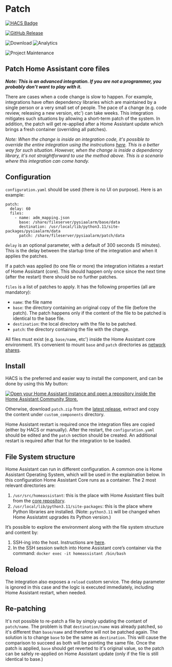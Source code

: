 # Patch

[![HACS Badge](https://img.shields.io/badge/HACS-Default-31A9F4.svg?style=for-the-badge)](https://github.com/hacs/integration)

[![GitHub Release](https://img.shields.io/github/release/amitfin/patch.svg?style=for-the-badge&color=blue)](https://github.com/amitfin/patch/releases)

![Download](https://img.shields.io/github/downloads/amitfin/patch/total.svg?style=for-the-badge&color=blue) ![Analytics](https://img.shields.io/badge/dynamic/json?style=for-the-badge&color=blue&label=Analytics&suffix=%20Installs&cacheSeconds=15600&url=https://analytics.home-assistant.io/custom_integrations.json&query=$.patch.total)

![Project Maintenance](https://img.shields.io/badge/maintainer-Amit%20Finkelstein-blue.svg?style=for-the-badge)

## Patch Home Assistant core files
***Note: This is an advanced integration. If you are not a programmer, you probably don’t want to play with it.***

There are cases when a code change is slow to happen. For example, integrations have often dependency libraries which are maintained by a single person or a very small set of people. The pace of a change (e.g. code review, releasing a new version, etc') can take weeks. This integration mitigates such situations by allowing a short-term patch of the system. In addition, the patch will get re-applied after a Home Assistant update which brings a fresh container (overriding all patches).

_Note: When the change is inside an integration code, it's possible to override the entire integration using the instrcutions [here](https://developers.home-assistant.io/docs/development_tips/#test-core-integration-changes-in-your-production-home-assistant-environment). This is a better way for such situation. However, when the change is inside a dependency library, it's not straightforward to use the method above. This is a scenario where this integration can come handy._

## Configuration
`configuration.yaml` should be used (there is no UI on purpose). Here is an example:
```
patch:
  delay: 60
  files:
    - name: adm_mapping.json
      base: /share/fileserver/pysiaalarm/base/data
      destination: /usr/local/lib/python3.11/site-packages/pysiaalarm/data
      patch: /share/fileserver/pysiaalarm/patch/data
```

`delay` is an optional parameter, with a default of 300 seconds (5 minutes). This is the delay between the startup time of the integration and when it applies the patches.

If a patch was applied (to one file or more) the integration initiates a restart of Home Assistant (core). This should happen only once since the next time (after the restart) there should be no further patches.

`files` is a list of patches to apply. It has the following properties (all are mandatory):
- `name`: the file name
- `base`: the directory containing an original copy of the file (before the patch). The patch happens only if the content of the file to be patched is identical to the base file.
- `destination`: the local directory with the file to be patched.
- `patch`: the directory containing the file with the change.

All files must exist (e.g. `base/name`, etc') inside the Home Assistant core environment. It’s convenient to mount `base` and `patch` directories as [network shares](https://www.home-assistant.io/common-tasks/os#network-storage).

## Install
HACS is the preferred and easier way to install the component, and can be done by using this My button:

[![Open your Home Assistant instance and open a repository inside the Home Assistant Community Store.](https://my.home-assistant.io/badges/hacs_repository.svg)](https://my.home-assistant.io/redirect/hacs_repository/?owner=amitfin&repository=patch&category=integration)

Otherwise, download `patch.zip` from the [latest release](https://github.com/amitfin/patch/releases), extract and copy the content under `custom_components` directory.

Home Assistant restart is required once the integration files are copied (either by HACS or manually). After the restart, the `configuration.yaml` should be edited and the `patch` section should be created. An additional restart is required after that for the integration to be loaded.

## File System structure
Home Assistant can run in different configuration. A common one is Home Assistant Operating System, which will be used in the explaination below. In this configuration Home Assistant Core runs as a container. The 2 most relevant directories are:
1)	`/usr/src/homeassistant`: this is the place with Home Assistant files built from the [core repository]( https://github.com/home-assistant/core).
2)	`/usr/local/lib/python3.11/site-packages`: this is the place where Python libraries are installed. (Note: `python3.11` will be changed when Home Assistatnt upgrades its Python version.)

It’s possible to explore the environment along with the file system structure and content by:
1)	SSH-ing into the host. Instructions are [here](https://developers.home-assistant.io/docs/operating-system/debugging/).
2)	In the SSH session switch into Home Assistant core’s container via the command: `docker exec -it homeassistant /bin/bash`

## Reload
The integration also exposes a `reload` custom service. The delay parameter is ignored in this case and the logic is executed immediately, including Home Assistant restart, when needed.

## Re-patching
It's not possible to re-patch a file by simply updating the contant of `patch/name`. The problem is that `destination/name` was already patched, so it's different than `base/name` and therefore will not be patched again. The solution is to change `base` to be the same as `destination`. This will cause the comparison to succeed as both will be pointing the same file. Once the patch is applied, `base` should get reverted to it's original value, so the patch can be safely re-applied on Home Assistant update (only if the file is still identical to base.)

